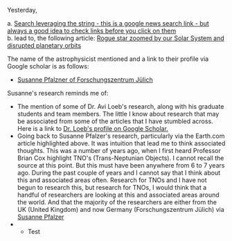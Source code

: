 Yesterday, 

a. [Search leveraging the string - this is a google news search link - but always a good idea to check links before you click on them](https://www.google.com/search?sca_esv=32e73b67f33f8410&q=earth+com+trans+neptunian+object&tbm=nws&source=lnms&fbs=AEQNm0Aa4sjWe7Rqy32pFwRj0UkWd8nbOJfsBGGB5IQQO6L3J7pRxUp2pI1mXV9fBsfh39Jw_Y7pXPv6W9UjIXzt09-Y-RVsUQytO3H9U9unQ4zjSmyc1am7RU9IOaZeZLN-vxqOLRVgtOkNIBInceOOInHD1Vy8A8dMZkK6qsEDDgBo37uamqwPID1ktpoxri6hURFY-RftoYl5J3cAxl4SOYvmGkrX6Q&sa=X&ved=2ahUKEwiT34uux4mKAxXUv4kEHYvDKEIQ0pQJegQIFBAB&biw=1137&bih=567&dpr=2.25)  
b. lead to, the following article: [Rogue star zoomed by our Solar System and disrupted planetary orbits](https://www.earth.com/news/rogue-star-zoomed-by-our-solar-system-disrupted-planetary-orbits-stretched-edges/) 

The name of the astrophysicist mentioned and a link to their profile via Google scholar is as follows: 
- [Susanne Pfalzner of Forschungszentrum Jülich](https://scholar.google.com/citations?hl=en&user=dplYCPwAAAAJ&view_op=list_works&citft=1&citft=3&email_for_op=adeelnkhan%40gmail.com&sortby=pubdate)

Susanne's research reminds me of: 
- The mention of some of Dr. Avi Loeb's research, along with his graduate students and team members. The little I know about research that may be associated from some of the articles that I have stumbled across. Here is a link to [Dr. Loeb's profile on Google Scholar.](https://scholar.google.com/citations?hl=en&user=CvQxOmwAAAAJ&view_op=list_works&citft=1&citft=3&email_for_op=adeelnkhan%40gmail.com&sortby=pubdate)
- Going back to Susanne Pfalzer's research, particularly via the Earth.com article highlighted above. It was intuition that lead me to think associated thoughts. This was a number of years ago, when I first heard Professor Brian Cox highlight TNO's (Trans-Neptunian Objects). I cannot recall the source at this point. But this must have been anywhere from 6 to 7 years ago. During the past couple of years and I cannot say that I think about this and associated areas often. Research for TNOs and I have not begun to research this, but research for TNOs, I would think that a handful of researchers are looking at this and associated areas around the world. And that the majority of the researchers are either from the UK (United Kingdom) and now Germany (Forschungszentrum Jülich) via [Susanne Pfalzer](https://www.fz-juelich.de/en/@@search?SearchableText=Susanne%20Pfalzner&active=relevance&allow_local=false&group_select=0&local=false)
- - Test   
